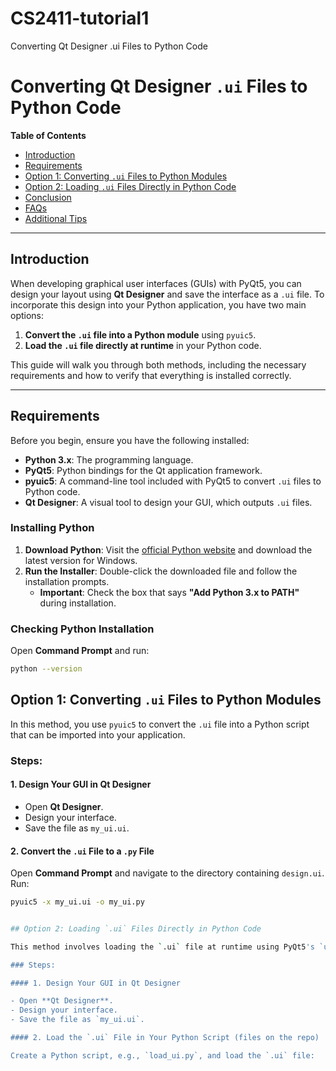 # CS2411-tutorial1
Converting Qt Designer .ui Files to Python Code

# Converting Qt Designer `.ui` Files to Python Code

**Table of Contents**

- [Introduction](#introduction)
- [Requirements](#requirements)
- [Option 1: Converting `.ui` Files to Python Modules](#option-1-converting-ui-files-to-python-modules)
- [Option 2: Loading `.ui` Files Directly in Python Code](#option-2-loading-ui-files-directly-in-python-code)
- [Conclusion](#conclusion)
- [FAQs](#faqs)
- [Additional Tips](#additional-tips)

---

## Introduction

When developing graphical user interfaces (GUIs) with PyQt5, you can design your layout using **Qt Designer** and save the interface as a `.ui` file. To incorporate this design into your Python application, you have two main options:

1. **Convert the `.ui` file into a Python module** using `pyuic5`.
2. **Load the `.ui` file directly at runtime** in your Python code.

This guide will walk you through both methods, including the necessary requirements and how to verify that everything is installed correctly.

---

## Requirements

Before you begin, ensure you have the following installed:

- **Python 3.x**: The programming language.
- **PyQt5**: Python bindings for the Qt application framework.
- **pyuic5**: A command-line tool included with PyQt5 to convert `.ui` files to Python code.
- **Qt Designer**: A visual tool to design your GUI, which outputs `.ui` files.

### Installing Python

1. **Download Python**: Visit the [official Python website](https://www.python.org/downloads/windows/) and download the latest version for Windows.
2. **Run the Installer**: Double-click the downloaded file and follow the installation prompts.
   - **Important**: Check the box that says **"Add Python 3.x to PATH"** during installation.

### Checking Python Installation

Open **Command Prompt** and run:

```bash
python --version
```

## Option 1: Converting `.ui` Files to Python Modules

In this method, you use `pyuic5` to convert the `.ui` file into a Python script that can be imported into your application.

### Steps:

#### 1. Design Your GUI in Qt Designer

- Open **Qt Designer**.
- Design your interface.
- Save the file as `my_ui.ui`.

#### 2. Convert the `.ui` File to a `.py` File

Open **Command Prompt** and navigate to the directory containing `design.ui`. Run:

```bash
pyuic5 -x my_ui.ui -o my_ui.py


## Option 2: Loading `.ui` Files Directly in Python Code

This method involves loading the `.ui` file at runtime using PyQt5's `uic` module.

### Steps:

#### 1. Design Your GUI in Qt Designer

- Open **Qt Designer**.
- Design your interface.
- Save the file as `my_ui.ui`.

#### 2. Load the `.ui` File in Your Python Script (files on the repo)

Create a Python script, e.g., `load_ui.py`, and load the `.ui` file:


